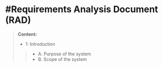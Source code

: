 #Requirements Analysis Document (RAD)
==================
> **Content:**
> -  1: Introduction
>> - A. Purpose of the system
>> - B. Scope of the system
